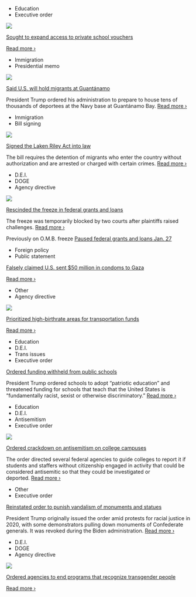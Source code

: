 - Education
- Executive order

[![](https://static01.nyt.com/images/2025/01/29/multimedia/00nat-school-orders-02-kfgt/00nat-school-orders-02-kfgt-square320.jpg)](https://www.nytimes.com/2025/01/30/us/trump-executive-orders-local-control-schools.html)

[Sought to expand access to private school vouchers](https://www.nytimes.com/2025/01/30/us/trump-executive-orders-local-control-schools.html)

[Read more ›](https://www.nytimes.com/2025/01/30/us/trump-executive-orders-local-control-schools.html)

- Immigration
- Presidential memo

[![](https://static01.nyt.com/images/2025/01/29/multimedia/29dc-gitmo-migrants-photo-qmvp/29dc-gitmo-migrants-photo-qmvp-square320.jpg)](https://www.nytimes.com/2025/01/29/us/politics/trump-migrants-guantanamo.html)

[Said U.S. will hold migrants at Guantánamo](https://www.nytimes.com/2025/01/29/us/politics/trump-migrants-guantanamo.html)

President Trump ordered his administration to prepare to house tens of thousands of deportees at the Navy base at Guantánamo Bay. [Read more ›](https://www.nytimes.com/2025/01/29/us/politics/trump-migrants-guantanamo.html)

- Immigration
- Bill signing

[![](https://static01.nyt.com/images/2025/01/29/multimedia/29dc-trump-laken-cmwk/29dc-trump-laken-cmwk-square320.jpg)](https://www.nytimes.com/2025/01/29/us/politics/trump-signs-laken-riley-act.html)

[Signed the Laken Riley Act into law](https://www.nytimes.com/2025/01/29/us/politics/trump-signs-laken-riley-act.html)

The bill requires the detention of migrants who enter the country without authorization and are arrested or charged with certain crimes. [Read more ›](https://www.nytimes.com/2025/01/29/us/politics/trump-signs-laken-riley-act.html)

- D.E.I.
- DOGE
- Agency directive

[![](https://static01.nyt.com/images/2025/01/29/multimedia/29dc-budget-kcmw/29dc-budget-kcmw-square320.jpg)](https://www.nytimes.com/live/2025/01/29/us/trump-federal-freeze-funding-news/federal-freeze-grants?smid=url-share)

[Rescinded the freeze in federal grants and loans](https://www.nytimes.com/live/2025/01/29/us/trump-federal-freeze-funding-news/federal-freeze-grants?smid=url-share)

The freeze was temporarily blocked by two courts after plaintiffs raised challenges. [Read more ›](https://www.nytimes.com/live/2025/01/29/us/trump-federal-freeze-funding-news/federal-freeze-grants?smid=url-share)

Previously on O.M.B. freeze
[Paused federal grants and loans Jan. 27](https://www.nytimes.com/2025/01/27/us/politics/white-house-pauses-federal-grants.html?smid=url-share)

- Foreign policy
- Public statement

[Falsely claimed U.S. sent $50 million in condoms to Gaza](https://www.nytimes.com/live/2025/01/29/us/trump-federal-freeze-funding-news/f527e672-5632-5f12-932c-d506f291e305?smid=url-share)

[Read more ›](https://www.nytimes.com/live/2025/01/29/us/trump-federal-freeze-funding-news/f527e672-5632-5f12-932c-d506f291e305?smid=url-share)

- Other
- Agency directive

[![](https://static01.nyt.com/images/2025/02/05/multimedia/05dc-transportation-plgh/05dc-transportation-plgh-square320.jpg)](https://www.nytimes.com/2025/02/06/us/politics/trump-transportation-birth-rates.html)

[Prioritized high-birthrate areas for transportation funds](https://www.nytimes.com/2025/02/06/us/politics/trump-transportation-birth-rates.html)

[Read more ›](https://www.nytimes.com/2025/02/06/us/politics/trump-transportation-birth-rates.html)

- Education
- D.E.I.
- Trans issues
- Executive order

[Ordered funding withheld from public schools](https://www.nytimes.com/2025/01/30/us/trump-executive-orders-local-control-schools.html)

President Trump ordered schools to adopt “patriotic education” and threatened funding for schools that teach that the United States is “fundamentally racist, sexist or otherwise discriminatory.” [Read more ›](https://www.nytimes.com/2025/01/30/us/trump-executive-orders-local-control-schools.html)

- Education
- D.E.I.
- Antisemitism
- Executive order

[![](https://static01.nyt.com/images/2025/01/29/multimedia/29nat-universities-antisemitism-01-bgtl/29nat-universities-antisemitism-01-bgtl-square320.jpg)](https://www.nytimes.com/2025/01/30/us/trump-executive-order-antisemitism.html)

[Ordered crackdown on antisemitism on college campuses](https://www.nytimes.com/2025/01/30/us/trump-executive-order-antisemitism.html)

The order directed several federal agencies to guide colleges to report it if students and staffers without citizenship engaged in activity that could be considered antisemitic so that they could be investigated or deported. [Read more ›](https://www.nytimes.com/2025/01/30/us/trump-executive-order-antisemitism.html)

- Other
- Executive order

[Reinstated order to punish vandalism of monuments and statues](https://www.nytimes.com/live/2025/01/29/us/trump-federal-freeze-funding-news/9ce0d420-4f33-5428-9c85-6c0917372208?smid=url-share)

President Trump originally issued the order amid protests for racial justice in 2020, with some demonstrators pulling down monuments of Confederate generals. It was revoked during the Biden administration. [Read more ›](https://www.nytimes.com/live/2025/01/29/us/trump-federal-freeze-funding-news/9ce0d420-4f33-5428-9c85-6c0917372208?smid=url-share)

- D.E.I.
- DOGE
- Agency directive

[![](https://static01.nyt.com/images/2025/01/29/multimedia/29trump-news-gender-memo-btfm/29trump-news-gender-memo-btfm-square320.jpg)](https://www.nytimes.com/2025/01/29/us/politics/federal-agencies-ordered-to-end-initiatives-that-support-gender-ideology.html?smid=url-share)

[Ordered agencies to end programs that recognize transgender people](https://www.nytimes.com/2025/01/29/us/politics/federal-agencies-ordered-to-end-initiatives-that-support-gender-ideology.html?smid=url-share)

[Read more ›](https://www.nytimes.com/2025/01/29/us/politics/federal-agencies-ordered-to-end-initiatives-that-support-gender-ideology.html?smid=url-share)